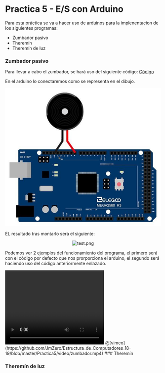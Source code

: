 # Practica 5 - E/S con Arduino

Para esta práctica se va a hacer uso de arduinos para la implenentacion de los siguientes programas:
- Zumbador pasivo
- Theremín
- Theremín de luz

### Zumbador pasivo
Para llevar a cabo el zumbador, se hará uso del siguiente código:
[Código](https://github.com/JmZero/Estructura_de_Computadores_18-19/blob/master/Practica5/Zumbador_pasivo/passive_buzzer.ino)

En el arduino lo conectaremos como se representa en el dibujo.
<p align="center"> <img src="https://github.com/JmZero/Estructura_de_Computadores_18-19/blob/master/Practica5/img/esquema_zumbador.png" title="test.png"> </p>

EL resultado tras montarlo será el siguiente:

<p align="center"> <img src="https://github.com/JmZero/Estructura_de_Computadores_18-19/blob/master/Practica5/img/zumbador.png" title="test.png"> </p>

Podemos ver 2 ejemplos del funcionamiento del programa, el primero será con el código por defecto que nos prorporciona el arduino, el segundo será haciendo uso del código anteriormente enlazado.

<video width="320" height="240" controls>
  <source src="https://github.com/JmZero/Estructura_de_Computadores_18-19/blob/master/Practica5/video/zumbador.mp4" type="video/mp4">
</video>
@[vimeo](https://github.com/JmZero/Estructura_de_Computadores_18-19/blob/master/Practica5/video/zumbador.mp4)
### Theremín

### Theremín de luz
